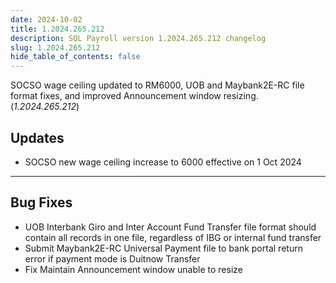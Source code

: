 ```yaml
---
date: 2024-10-02
title: 1.2024.265.212
description: SQL Payroll version 1.2024.265.212 changelog
slug: 1.2024.265.212
hide_table_of_contents: false
---
```


SOCSO wage ceiling updated to RM6000, UOB and Maybank2E-RC file format fixes, and improved Announcement window resizing. (*1.2024.265.212*)

<!-- truncate -->

## Updates

- SOCSO new wage ceiling increase to 6000 effective on 1 Oct 2024

---

## Bug Fixes

- UOB Interbank Giro and Inter Account Fund Transfer file format should contain all records in one file, regardless of IBG or internal fund transfer
- Submit Maybank2E-RC Universal Payment file to bank portal return error if payment mode is Duitnow Transfer
- Fix Maintain Announcement window unable to resize
